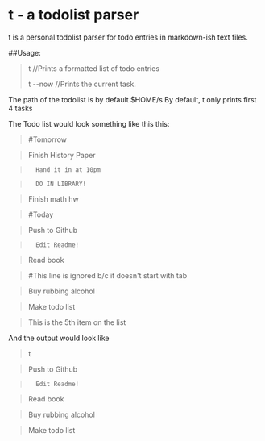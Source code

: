 t - a todolist parser
=====================

t is a personal todolist parser for todo entries in markdown-ish text files.


##Usage:
>t //Prints a formatted list of todo entries
>
>t --now //Prints the current task.

The path of the todolist is by default $HOME/s
By default, t only prints first 4 tasks

The Todo list would look something like this this:

> #Tomorrow

> 	Finish History Paper

> 		Hand it in at 10pm

> 		DO IN LIBRARY!

> 	Finish math hw	

> #Today

> 	Push to Github

> 		Edit Readme!

> 	Read book

> #This line is ignored b/c it doesn't start with tab

> 	Buy rubbing alcohol

> 	Make todo list

> 	This is the 5th item on the list

And the output would look like
> t

> 	Push to Github

> 		Edit Readme!

> 	Read book

> 	Buy rubbing alcohol

> 	Make todo list
